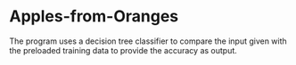 # Apples-from-Oranges
The program uses a decision tree classifier to compare the input given with the preloaded training data to provide the accuracy as output.
